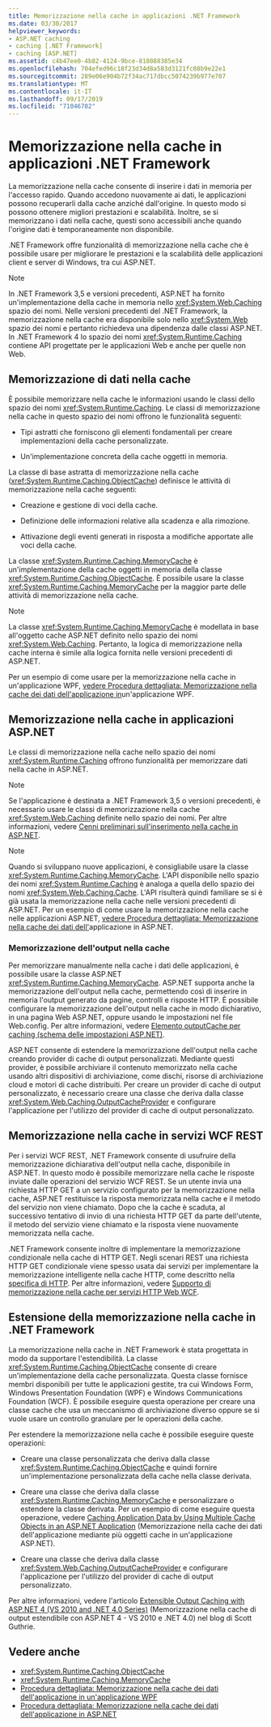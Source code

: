 ```yaml
---
title: Memorizzazione nella cache in applicazioni .NET Framework
ms.date: 03/30/2017
helpviewer_keywords:
- ASP.NET caching
- caching [.NET Framework]
- caching [ASP.NET]
ms.assetid: c4b47ee0-4b82-4124-9bce-818088385e34
ms.openlocfilehash: 704efed96c18f23d34d8a583d3121fc08b9e22e1
ms.sourcegitcommit: 289e06e904b72f34ac717dbcc5074239b977e707
ms.translationtype: MT
ms.contentlocale: it-IT
ms.lasthandoff: 09/17/2019
ms.locfileid: "71046782"
---
```

# <a name="caching-in-net-framework-applications"></a>Memorizzazione nella cache in applicazioni .NET Framework
La memorizzazione nella cache consente di inserire i dati in memoria per l'accesso rapido. Quando accedono nuovamente ai dati, le applicazioni possono recuperarli dalla cache anziché dall'origine. In questo modo si possono ottenere migliori prestazioni e scalabilità. Inoltre, se si memorizzano i dati nella cache, questi sono accessibili anche quando l'origine dati è temporaneamente non disponibile.  
  
 .NET Framework offre funzionalità di memorizzazione nella cache che è possibile usare per migliorare le prestazioni e la scalabilità delle applicazioni client e server di Windows, tra cui ASP.NET.  
  
> [!NOTE]
> In .NET Framework 3,5 e versioni precedenti, ASP.NET ha fornito un'implementazione della cache in memoria nello <xref:System.Web.Caching> spazio dei nomi. Nelle versioni precedenti del .NET Framework, la memorizzazione nella cache era disponibile solo nello <xref:System.Web> spazio dei nomi e pertanto richiedeva una dipendenza dalle classi ASP.NET. In .NET Framework 4 lo spazio dei nomi <xref:System.Runtime.Caching> contiene API progettate per le applicazioni Web e anche per quelle non Web.  
  
## <a name="caching-data"></a>Memorizzazione di dati nella cache  
 È possibile memorizzare nella cache le informazioni usando le classi dello spazio dei nomi <xref:System.Runtime.Caching>. Le classi di memorizzazione nella cache in questo spazio dei nomi offrono le funzionalità seguenti:  
  
- Tipi astratti che forniscono gli elementi fondamentali per creare implementazioni della cache personalizzate.  
  
- Un'implementazione concreta della cache oggetti in memoria.  
  
 La classe di base astratta di memorizzazione nella cache (<xref:System.Runtime.Caching.ObjectCache>) definisce le attività di memorizzazione nella cache seguenti:  
  
- Creazione e gestione di voci della cache.  
  
- Definizione delle informazioni relative alla scadenza e alla rimozione.  
  
- Attivazione degli eventi generati in risposta a modifiche apportate alle voci della cache.  
  
 La classe <xref:System.Runtime.Caching.MemoryCache> è un'implementazione della cache oggetti in memoria della classe <xref:System.Runtime.Caching.ObjectCache>. È possibile usare la classe <xref:System.Runtime.Caching.MemoryCache> per la maggior parte delle attività di memorizzazione nella cache.  
  
> [!NOTE]
> La classe <xref:System.Runtime.Caching.MemoryCache> è modellata in base all'oggetto cache ASP.NET definito nello spazio dei nomi <xref:System.Web.Caching>. Pertanto, la logica di memorizzazione nella cache interna è simile alla logica fornita nelle versioni precedenti di ASP.NET.  
  
 Per un esempio di come usare per la memorizzazione nella cache in un'applicazione WPF, [vedere Procedura dettagliata: Memorizzazione nella cache dei dati dell'applicazione in](../wpf/advanced/walkthrough-caching-application-data-in-a-wpf-application.md)un'applicazione WPF.  
  
## <a name="caching-in-aspnet-applications"></a>Memorizzazione nella cache in applicazioni ASP.NET  
 Le classi di memorizzazione nella cache nello spazio dei nomi <xref:System.Runtime.Caching> offrono funzionalità per memorizzare dati nella cache in ASP.NET.  
  
> [!NOTE]
> Se l'applicazione è destinata a .NET Framework 3,5 o versioni precedenti, è necessario usare le classi di memorizzazione nella cache <xref:System.Web.Caching> definite nello spazio dei nomi. Per altre informazioni, vedere [Cenni preliminari sull'inserimento nella cache in ASP.NET](https://docs.microsoft.com/previous-versions/aspnet/ms178597(v=vs.100)).  
  
> [!NOTE]
> Quando si sviluppano nuove applicazioni, è consigliabile usare la classe <xref:System.Runtime.Caching.MemoryCache>. L'API disponibile nello spazio dei nomi <xref:System.Runtime.Caching> è analoga a quella dello spazio dei nomi <xref:System.Web.Caching.Cache>. L'API risulterà quindi familiare se si è già usata la memorizzazione nella cache nelle versioni precedenti di ASP.NET. Per un esempio di come usare la memorizzazione nella cache nelle applicazioni ASP.NET, [vedere Procedura dettagliata: Memorizzazione nella cache dei dati dell'](https://docs.microsoft.com/previous-versions/ff477235(v=vs.100))applicazione in ASP.NET.  
  
### <a name="output-caching"></a>Memorizzazione dell'output nella cache  
 Per memorizzare manualmente nella cache i dati delle applicazioni, è possibile usare la classe ASP.NET <xref:System.Runtime.Caching.MemoryCache>. ASP.NET supporta anche la memorizzazione dell'output nella cache, permettendo così di inserire in memoria l'output generato da pagine, controlli e risposte HTTP. È possibile configurare la memorizzazione dell'output nella cache in modo dichiarativo, in una pagina Web ASP.NET, oppure usando le impostazioni nel file Web.config. Per altre informazioni, vedere [Elemento outputCache per caching (schema delle impostazioni ASP.NET)](https://docs.microsoft.com/previous-versions/dotnet/netframework-4.0/ms228124(v=vs.100)).  
  
 ASP.NET consente di estendere la memorizzazione dell'output nella cache creando provider di cache di output personalizzati. Mediante questi provider, è possibile archiviare il contenuto memorizzato nella cache usando altri dispositivi di archiviazione, come dischi, risorse di archiviazione cloud e motori di cache distribuiti. Per creare un provider di cache di output personalizzato, è necessario creare una classe che deriva dalla classe <xref:System.Web.Caching.OutputCacheProvider> e configurare l'applicazione per l'utilizzo del provider di cache di output personalizzato.  
  
## <a name="caching-in-wcf-rest-services"></a>Memorizzazione nella cache in servizi WCF REST  
 Per i servizi WCF REST, .NET Framework consente di usufruire della memorizzazione dichiarativa dell'output nella cache, disponibile in ASP.NET. In questo modo è possibile memorizzare nella cache le risposte inviate dalle operazioni del servizio WCF REST. Se un utente invia una richiesta HTTP GET a un servizio configurato per la memorizzazione nella cache, ASP.NET restituisce la risposta memorizzata nella cache e il metodo del servizio non viene chiamato. Dopo che la cache è scaduta, al successivo tentativo di invio di una richiesta HTTP GET da parte dell'utente, il metodo del servizio viene chiamato e la risposta viene nuovamente memorizzata nella cache.  
  
 .NET Framework consente inoltre di implementare la memorizzazione condizionale nella cache di HTTP GET. Negli scenari REST una richiesta HTTP GET condizionale viene spesso usata dai servizi per implementare la memorizzazione intelligente nella cache HTTP, come descritto nella [specifica di HTTP](https://go.microsoft.com/fwlink/?LinkId=165800). Per altre informazioni, vedere [Supporto di memorizzazione nella cache per servizi HTTP Web WCF](https://go.microsoft.com/fwlink/?LinkId=184598).  
  
## <a name="extending-caching-in-the-net-framework"></a>Estensione della memorizzazione nella cache in .NET Framework  
 La memorizzazione nella cache in .NET Framework è stata progettata in modo da supportare l'estendibilità. La classe <xref:System.Runtime.Caching.ObjectCache> consente di creare un'implementazione della cache personalizzata. Questa classe fornisce membri disponibili per tutte le applicazioni gestite, tra cui Windows Form, Windows Presentation Foundation (WPF) e Windows Communications Foundation (WCF). È possibile eseguire questa operazione per creare una classe cache che usa un meccanismo di archiviazione diverso oppure se si vuole usare un controllo granulare per le operazioni della cache.  
  
 Per estendere la memorizzazione nella cache è possibile eseguire queste operazioni:  
  
- Creare una classe personalizzata che deriva dalla classe <xref:System.Runtime.Caching.ObjectCache> e quindi fornire un'implementazione personalizzata della cache nella classe derivata.  
  
- Creare una classe che deriva dalla classe <xref:System.Runtime.Caching.MemoryCache> e personalizzare o estendere la classe derivata. Per un esempio di come eseguire questa operazione, vedere [Caching Application Data by Using Multiple Cache Objects in an ASP.NET Application](https://blogs.msdn.microsoft.com/aspnetue/2010/03/22/caching-application-data-by-using-multiple-cache-objects-in-an-asp-net-application/) (Memorizzazione nella cache dei dati dell'applicazione mediante più oggetti cache in un'applicazione ASP.NET).  
  
- Creare una classe che deriva dalla classe <xref:System.Web.Caching.OutputCacheProvider> e configurare l'applicazione per l'utilizzo del provider di cache di output personalizzato.  
  
 Per altre informazioni, vedere l'articolo [Extensible Output Caching with ASP.NET 4 (VS 2010 and .NET 4.0 Series)](https://go.microsoft.com/fwlink/?LinkId=185772) (Memorizzazione nella cache di output estendibile con ASP.NET 4 - VS 2010 e .NET 4.0) nel blog di Scott Guthrie.  
  
## <a name="see-also"></a>Vedere anche

- <xref:System.Runtime.Caching.ObjectCache>
- <xref:System.Runtime.Caching.MemoryCache>
- [Procedura dettagliata: Memorizzazione nella cache dei dati dell'applicazione in un'applicazione WPF](../wpf/advanced/walkthrough-caching-application-data-in-a-wpf-application.md)
- [Procedura dettagliata: Memorizzazione nella cache dei dati dell'applicazione in ASP.NET](https://docs.microsoft.com/previous-versions/ff477235(v=vs.100))
